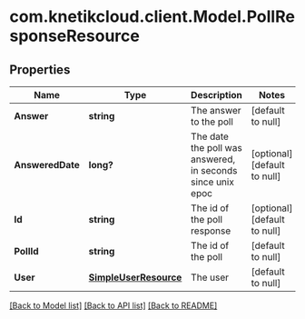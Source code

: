 # com.knetikcloud.client.Model.PollResponseResource
## Properties

Name | Type | Description | Notes
------------ | ------------- | ------------- | -------------
**Answer** | **string** | The answer to the poll | [default to null]
**AnsweredDate** | **long?** | The date the poll was answered, in seconds since unix epoc | [optional] [default to null]
**Id** | **string** | The id of the poll response | [optional] [default to null]
**PollId** | **string** | The id of the poll | [default to null]
**User** | [**SimpleUserResource**](SimpleUserResource.md) | The user | [default to null]

[[Back to Model list]](../README.md#documentation-for-models) [[Back to API list]](../README.md#documentation-for-api-endpoints) [[Back to README]](../README.md)

